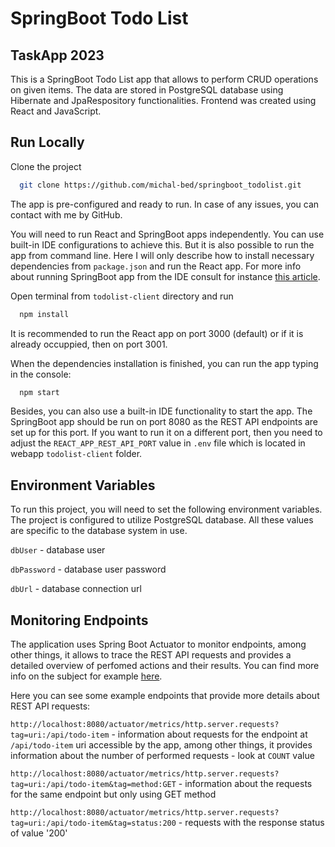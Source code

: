# SpringBoot Todo List

## TaskApp 2023

This is a SpringBoot Todo List app that allows to perform CRUD operations on given items. The data are stored in PostgreSQL database using Hibernate and JpaRespository functionalities. Frontend was created using React and JavaScript.

## Run Locally

Clone the project

```bash
  git clone https://github.com/michal-bed/springboot_todolist.git
```

The app is pre-configured and ready to run. In case of any issues, you can contact with me by GitHub.


You will need to run React and SpringBoot apps independently. You can use built-in IDE configurations to achieve this. But it is also possible to run the app from command line. Here I will only describe how to install necessary dependencies from `package.json` and run the React app. For more info about running SpringBoot app from the IDE consult for instance [this article](https://www.geeksforgeeks.org/how-to-run-spring-boot-application/).


Open terminal from `todolist-client` directory and run
```bash
  npm install
```

It is recommended to run the React app on port 3000 (default) or if it is already occuppied, then on port 3001.

When the dependencies installation is finished, you can run the app typing in the console:
```bash
  npm start
```
Besides, you can also use a built-in IDE functionality to start the app. The SpringBoot app should be run on port 8080 as the REST API endpoints are set up for this port. If you want to run it on a different port, then you need to adjust the `REACT_APP_REST_API_PORT` value in `.env` file which is located in webapp `todolist-client` folder.


## Environment Variables

To run this project, you will need to set the following environment variables. The project is configured to utilize PostgreSQL database. All these values are specific to the database system in use.

`dbUser` - database user

`dbPassword` - database user password

`dbUrl` - database connection url



## Monitoring Endpoints

The application uses Spring Boot Actuator to monitor endpoints, among other things, it allows to trace the REST API requests and provides a detailed overview of perfomed actions and their results. You can find more info on the subject for example [here](https://docs.spring.io/spring-boot/docs/current/reference/html/actuator.html).

Here you can see some example endpoints that provide more details about REST API requests:

`http://localhost:8080/actuator/metrics/http.server.requests?tag=uri:/api/todo-item` - information about requests for the endpoint at `/api/todo-item` uri accessible by the app, among other things, it provides information about the number of performed requests - look at `COUNT` value

`http://localhost:8080/actuator/metrics/http.server.requests?tag=uri:/api/todo-item&tag=method:GET` - information about the requests for the same endpoint but only using GET method

`http://localhost:8080/actuator/metrics/http.server.requests?tag=uri:/api/todo-item&tag=status:200` - requests with the response status of value '200'















 

